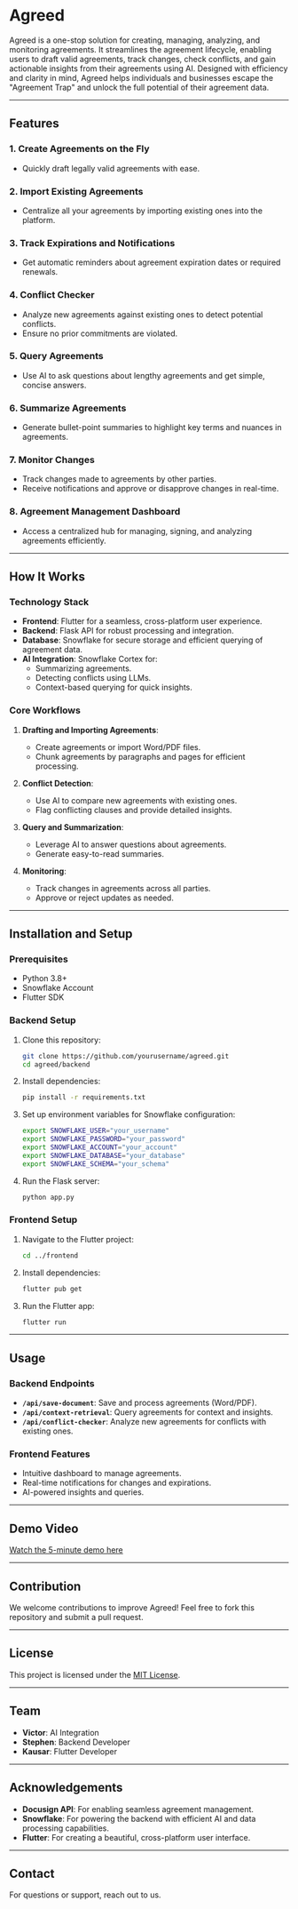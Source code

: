 # Agreed

Agreed is a one-stop solution for creating, managing, analyzing, and monitoring agreements. It streamlines the agreement lifecycle, enabling users to draft valid agreements, track changes, check conflicts, and gain actionable insights from their agreements using AI. Designed with efficiency and clarity in mind, Agreed helps individuals and businesses escape the "Agreement Trap" and unlock the full potential of their agreement data.

---

## Features

### 1. Create Agreements on the Fly

- Quickly draft legally valid agreements with ease.

### 2. Import Existing Agreements

- Centralize all your agreements by importing existing ones into the platform.

### 3. Track Expirations and Notifications

- Get automatic reminders about agreement expiration dates or required renewals.

### 4. Conflict Checker

- Analyze new agreements against existing ones to detect potential conflicts.
- Ensure no prior commitments are violated.

### 5. Query Agreements

- Use AI to ask questions about lengthy agreements and get simple, concise answers.

### 6. Summarize Agreements

- Generate bullet-point summaries to highlight key terms and nuances in agreements.

### 7. Monitor Changes

- Track changes made to agreements by other parties.
- Receive notifications and approve or disapprove changes in real-time.

### 8. Agreement Management Dashboard

- Access a centralized hub for managing, signing, and analyzing agreements efficiently.

---

## How It Works

### Technology Stack

- **Frontend**: Flutter for a seamless, cross-platform user experience.
- **Backend**: Flask API for robust processing and integration.
- **Database**: Snowflake for secure storage and efficient querying of agreement data.
- **AI Integration**: Snowflake Cortex for:
  - Summarizing agreements.
  - Detecting conflicts using LLMs.
  - Context-based querying for quick insights.

### Core Workflows

1. **Drafting and Importing Agreements**:

   - Create agreements or import Word/PDF files.
   - Chunk agreements by paragraphs and pages for efficient processing.
2. **Conflict Detection**:

   - Use AI to compare new agreements with existing ones.
   - Flag conflicting clauses and provide detailed insights.
3. **Query and Summarization**:

   - Leverage AI to answer questions about agreements.
   - Generate easy-to-read summaries.
4. **Monitoring**:

   - Track changes in agreements across all parties.
   - Approve or reject updates as needed.

---

## Installation and Setup

### Prerequisites

- Python 3.8+
- Snowflake Account
- Flutter SDK

### Backend Setup

1. Clone this repository:

   ```bash
   git clone https://github.com/yourusername/agreed.git
   cd agreed/backend
   ```
2. Install dependencies:

   ```bash
   pip install -r requirements.txt
   ```
3. Set up environment variables for Snowflake configuration:

   ```bash
   export SNOWFLAKE_USER="your_username"
   export SNOWFLAKE_PASSWORD="your_password"
   export SNOWFLAKE_ACCOUNT="your_account"
   export SNOWFLAKE_DATABASE="your_database"
   export SNOWFLAKE_SCHEMA="your_schema"
   ```
4. Run the Flask server:

   ```bash
   python app.py
   ```

### Frontend Setup

1. Navigate to the Flutter project:

   ```bash
   cd ../frontend
   ```
2. Install dependencies:

   ```bash
   flutter pub get
   ```
3. Run the Flutter app:

   ```bash
   flutter run
   ```

---

## Usage

### Backend Endpoints

- **`/api/save-document`**: Save and process agreements (Word/PDF).
- **`/api/context-retrieval`**: Query agreements for context and insights.
- **`/api/conflict-checker`**: Analyze new agreements for conflicts with existing ones.

### Frontend Features

- Intuitive dashboard to manage agreements.
- Real-time notifications for changes and expirations.
- AI-powered insights and queries.

---

## Demo Video

[Watch the 5-minute demo here](https://youtu.be/2SMHwo_i9LI)

---

## Contribution

We welcome contributions to improve Agreed! Feel free to fork this repository and submit a pull request.

---

## License

This project is licensed under the [MIT License](https://opensource.org/licenses/MIT).

---

## Team

- **Victor**: AI Integration
- **Stephen**: Backend Developer
- **Kausar**: Flutter Developer

---

## Acknowledgements

- **Docusign API**: For enabling seamless agreement management.
- **Snowflake**: For powering the backend with efficient AI and data processing capabilities.
- **Flutter**: For creating a beautiful, cross-platform user interface.

---

## Contact

For questions or support, reach out to us.
